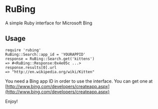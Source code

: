 # RuBing

A simple Ruby interface for Microsoft Bing

## Usage

    require 'rubing'
    RuBing::Search::app_id = 'YOURAPPID'
    response = RuBing::Search.get('kittens')
    => #<RuBing::Response:0x4e05c ...>
    response.results[0].url
    => "http://en.wikipedia.org/wiki/Kitten"

You need a Bing app ID in order to use the interface. You can get one at [http://www.bing.com/developers/createapp.aspx](http://www.bing.com/developers/createapp.aspx)

Enjoy!
